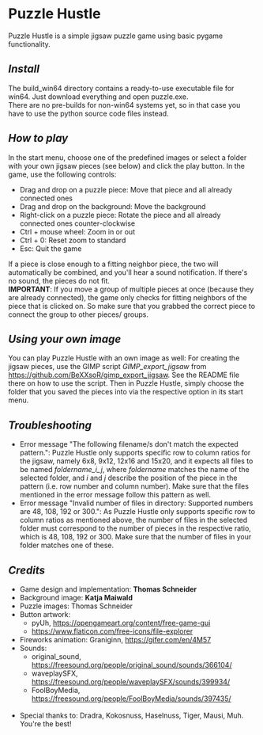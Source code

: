 # Puzzle Hustle
Puzzle Hustle is a simple jigsaw puzzle game using basic pygame functionality.

## *Install*
The build_win64 directory contains a ready-to-use executable file for win64. Just download everything and open puzzle.exe.<br>
There are no pre-builds for non-win64 systems yet, so in that case you have to use the python source code files instead.

## *How to play*
In the start menu, choose one of the predefined images or select a folder with your own jigsaw pieces (see below) and click the play button. In the game, use the following controls:
- Drag and drop on a puzzle piece: Move that piece and all already connected ones
- Drag and drop on the background: Move the background
- Right-click on a puzzle piece: Rotate the piece and all already connected ones counter-clockwise
- Ctrl + mouse wheel: Zoom in or out
- Ctrl + 0: Reset zoom to standard
- Esc: Quit the game

If a piece is close enough to a fitting neighbor piece, the two will automatically be combined, and you'll hear a sound notification. If there's no sound, the pieces do not fit.<br>
**IMPORTANT**: If you move a group of multiple pieces at once (because they are already connected), the game only checks for fitting neighbors of the piece that is clicked on. So make sure that you grabbed the correct piece to connect the group to other pieces/ groups.

## *Using your own image*
You can play Puzzle Hustle with an own image as well: For creating the jigsaw pieces, use the GIMP script *GIMP_export_jigsaw* from https://github.com/BeXXsoR/gimp_export_jigsaw. See the README file there on how to use the script. Then in Puzzle Hustle, simply choose the folder that you saved the pieces into via the respective option in its start menu.

## *Troubleshooting*
- Error message "The following filename/s don't match the expected pattern.": Puzzle Hustle only supports specific row to column ratios for the jigsaw, namely 6x8, 9x12, 12x16 and 15x20, and it expects all files to be named *foldername\_i\_j*, where *foldername* matches the name of the selected folder, and *i* and *j* describe the position of the piece in the pattern (i.e. row number and column number). Make sure that the files mentioned in the error message follow this pattern as well.
- Error message "Invalid number of files in directory: Supported numbers are 48, 108, 192 or 300.": As Puzzle Hustle only supports specific row to column ratios as mentioned above, the number of files in the selected folder must correspond to the number of pieces in the respective ratio, which is 48, 108, 192 or 300. Make sure that the number of files in your folder matches one of these.

## *Credits*
- Game design and implementation: **Thomas Schneider**
- Background image: **Katja Maiwald**
- Puzzle images: Thomas Schneider
- Button artwork:
  - pyUh, https://opengameart.org/content/free-game-gui
  - https://www.flaticon.com/free-icons/file-explorer
- Fireworks animation: Graniginn, https://gifer.com/en/4M57
- Sounds:
  - original_sound, https://freesound.org/people/original_sound/sounds/366104/
  - waveplaySFX, https://freesound.org/people/waveplaySFX/sounds/399934/
  - FoolBoyMedia, https://freesound.org/people/FoolBoyMedia/sounds/397435/
  <br>
- Special thanks to: Dradra, Kokosnuss, Haselnuss, Tiger, Mausi, Muh. You're the best!
